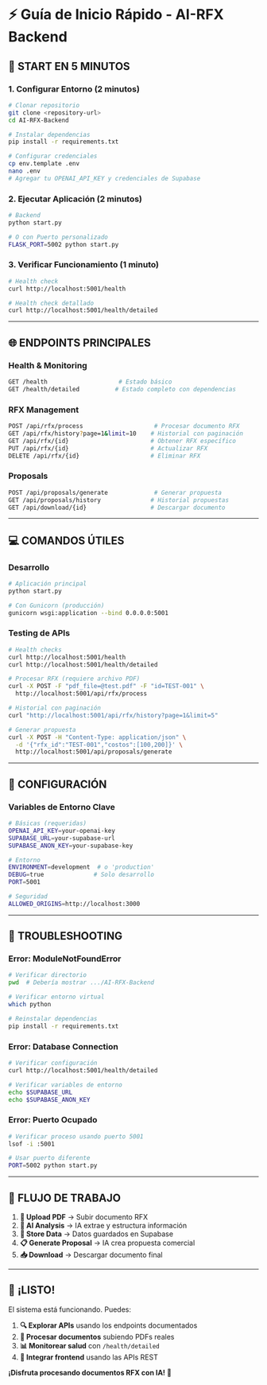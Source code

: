 # ⚡ Guía de Inicio Rápido - AI-RFX Backend

## 🚀 **START EN 5 MINUTOS**

### **1. Configurar Entorno (2 minutos)**

```bash
# Clonar repositorio
git clone <repository-url>
cd AI-RFX-Backend

# Instalar dependencias
pip install -r requirements.txt

# Configurar credenciales
cp env.template .env
nano .env
# Agregar tu OPENAI_API_KEY y credenciales de Supabase
```

### **2. Ejecutar Aplicación (2 minutos)**

```bash
# Backend
python start.py

# O con Puerto personalizado
FLASK_PORT=5002 python start.py
```

### **3. Verificar Funcionamiento (1 minuto)**

```bash
# Health check
curl http://localhost:5001/health

# Health check detallado
curl http://localhost:5001/health/detailed
```

---

## 🌐 **ENDPOINTS PRINCIPALES**

### **Health & Monitoring**

```bash
GET /health                    # Estado básico
GET /health/detailed          # Estado completo con dependencias
```

### **RFX Management**

```bash
POST /api/rfx/process                    # Procesar documento RFX
GET /api/rfx/history?page=1&limit=10    # Historial con paginación
GET /api/rfx/{id}                       # Obtener RFX específico
PUT /api/rfx/{id}                       # Actualizar RFX
DELETE /api/rfx/{id}                    # Eliminar RFX
```

### **Proposals**

```bash
POST /api/proposals/generate             # Generar propuesta
GET /api/proposals/history              # Historial propuestas
GET /api/download/{id}                  # Descargar documento
```

---

## 💻 **COMANDOS ÚTILES**

### **Desarrollo**

```bash
# Aplicación principal
python start.py

# Con Gunicorn (producción)
gunicorn wsgi:application --bind 0.0.0.0:5001
```

### **Testing de APIs**

```bash
# Health checks
curl http://localhost:5001/health
curl http://localhost:5001/health/detailed

# Procesar RFX (requiere archivo PDF)
curl -X POST -F "pdf_file=@test.pdf" -F "id=TEST-001" \
  http://localhost:5001/api/rfx/process

# Historial con paginación
curl "http://localhost:5001/api/rfx/history?page=1&limit=5"

# Generar propuesta
curl -X POST -H "Content-Type: application/json" \
  -d '{"rfx_id":"TEST-001","costos":[100,200]}' \
  http://localhost:5001/api/proposals/generate
```

---

## 🔧 **CONFIGURACIÓN**

### **Variables de Entorno Clave**

```bash
# Básicas (requeridas)
OPENAI_API_KEY=your-openai-key
SUPABASE_URL=your-supabase-url
SUPABASE_ANON_KEY=your-supabase-key

# Entorno
ENVIRONMENT=development  # o 'production'
DEBUG=true              # Solo desarrollo
PORT=5001

# Seguridad
ALLOWED_ORIGINS=http://localhost:3000
```

---

## 🚨 **TROUBLESHOOTING**

### **Error: ModuleNotFoundError**

```bash
# Verificar directorio
pwd  # Debería mostrar .../AI-RFX-Backend

# Verificar entorno virtual
which python

# Reinstalar dependencias
pip install -r requirements.txt
```

### **Error: Database Connection**

```bash
# Verificar configuración
curl http://localhost:5001/health/detailed

# Verificar variables de entorno
echo $SUPABASE_URL
echo $SUPABASE_ANON_KEY
```

### **Error: Puerto Ocupado**

```bash
# Verificar proceso usando puerto 5001
lsof -i :5001

# Usar puerto diferente
PORT=5002 python start.py
```

---

## 📝 **FLUJO DE TRABAJO**

1. **📄 Upload PDF** → Subir documento RFX
2. **🤖 AI Analysis** → IA extrae y estructura información
3. **💾 Store Data** → Datos guardados en Supabase
4. **📋 Generate Proposal** → IA crea propuesta comercial
5. **📥 Download** → Descargar documento final

---

## 🎉 **¡LISTO!**

El sistema está funcionando. Puedes:

1. **🔍 Explorar APIs** usando los endpoints documentados
2. **📄 Procesar documentos** subiendo PDFs reales
3. **📊 Monitorear salud** con `/health/detailed`
4. **🚀 Integrar frontend** usando las APIs REST

**¡Disfruta procesando documentos RFX con IA! 🤖**
